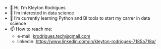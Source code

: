 - 👋 Hi, I’m Kleyton Rodrigues
- 👀 I’m interested in data science
- 🌱 I’m currently learning Python and BI tools to start my carrer in data science
- 📫 How to reach me: 
  * e-mail: krodrigues.tech@gmail.com
  * linkedin: https://www.linkedin.com/in/kleyton-rodrigues-7185a718a/

<!---
Krodrigues16/Krodrigues16 is a ✨ special ✨ repository because its `README.md` (this file) appears on your GitHub profile.
You can click the Preview link to take a look at your changes.
--->
